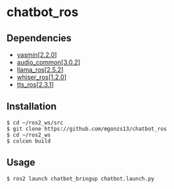 # chatbot_ros

## Dependencies

- [yasmin](https://github.com/uleroboticsgroup/yasmin)[[2.2.0](https://github.com/uleroboticsgroup/yasmin/releases/tag/2.2.0)]
- [audio_common](https://github.com/mgonzs13/audio_common)[[3.0.2](https://github.com/mgonzs13/audio_common/releases/tag/3.0.2)]
- [llama_ros](https://github.com/mgonzs13/llama_ros)[[2.5.2](https://github.com/mgonzs13/llama_ros/releases/tag/2.5.2)]
- [whiser_ros](https://github.com/mgonzs13/whisper_ros)[[1.2.0](https://github.com/mgonzs13/whisper_ros/releases/tag/1.2.0)]
- [tts_ros](https://github.com/mgonzs13/tts_ros)[[2.3.1](https://github.com/mgonzs13/tts_ros/releases/tag/2.3.1)]

## Installation

```shell
$ cd ~/ros2_ws/src
$ git clone https://github.com/mgonzs13/chatbot_ros
$ cd ~/ros2_ws
$ colcon build
```

## Usage

```shell
$ ros2 launch chatbot_bringup chatbot.launch.py
```
